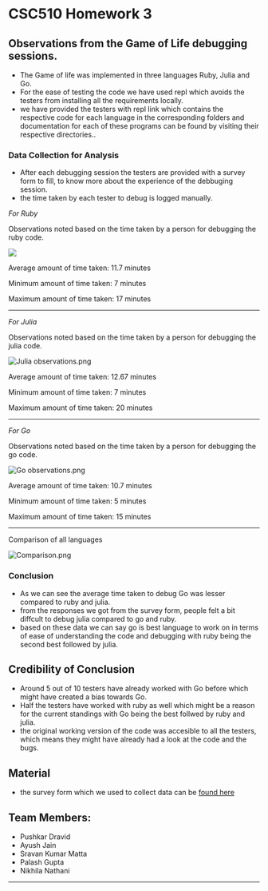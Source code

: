 # CSC510 Homework 3

## Observations from the Game of Life debugging sessions.

* The Game of life was implemented in three languages Ruby, Julia and Go.
* For the ease of testing the code we have used repl which avoids the testers from installing all the requirements locally.
* we have provided the testers with repl link which contains the respective code for each language in the corresponding folders and documentation for each of these programs can be found by visiting their respective directories..

### Data Collection for Analysis

* After each debugging session the testers are provided with a survey form to fill, to know more about the experience of the debbuging session.
* the time taken by each tester to debug is logged manually.

*For Ruby*

Observations noted based on the time taken by a person for debugging the ruby code.

<img src = "https://user-images.githubusercontent.com/10280902/92035248-69f97c00-ed3c-11ea-9a7a-9dbbf1a4ae21.png">

Average amount of time taken: 11.7 minutes

Minimum amount of time taken: 7 minutes

Maximum amount of time taken: 17 minutes

---


*For Julia*

Observations noted based on the time taken by a person for debugging the julia code.

![Julia observations.png](https://i.imgur.com/DOqGtHk.png)

Average amount of time taken: 12.67 minutes

Minimum amount of time taken: 7 minutes

Maximum amount of time taken: 20 minutes

---


*For Go*

Observations noted based on the time taken by a person for debugging the go code.

![Go observations.png](https://i.imgur.com/2dJao4W.png)

Average amount of time taken: 10.7 minutes

Minimum amount of time taken: 5 minutes

Maximum amount of time taken: 15 minutes

---


Comparison of all languages

![Comparison.png](https://i.imgur.com/HtNvycA.png)


### Conclusion

* As we can see the average time taken to debug Go was lesser compared to ruby and julia.
* from the responses we got from the survey form, people felt a bit diffcult to debug julia compared to go and ruby.
* based on these data we can say go is best language to work on in terms of ease of understanding the code and debugging with ruby being the second best followed by julia.

## Credibility of Conclusion

* Around 5 out of 10 testers have already worked with Go before which might have created a bias towards Go.
* Half the testers have worked with ruby as well which might be a reason for the current standings with Go being the best follwed by ruby and julia.
* the original working version of the code was accesible to all the testers, which means they might have already had a look at the code and the bugs.

## Material

* the survey form which we used to collect data can be [found here](https://pushkardravid.typeform.com/to/Hbzlbpvu)


## Team Members:

* Pushkar Dravid
* Ayush Jain
* Sravan Kumar Matta
* Palash Gupta
* Nikhila Nathani


***

